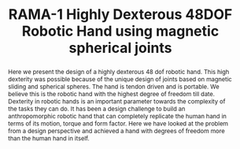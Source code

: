 ---
layout: project-page-new
title: "RAMA-1 Highly Dexterous 48DOF Robotic Hand using magnetic 
spherical joints"
authors:
  - name: Sriranjan Rasakatla
    sup: 1
  - name: K. Madhava Krishna
    sup: 1
affiliations:
  - name: IIIT Hyderabad, India
    link: #
    sup: 1
permalink: /publications/2013/Sriranjan_RAMA-1/
abstract: "Here we present the design of a highly dexterous 48 dof robotic hand. This high dexterity was possible because of the unique design of joints based on magnetic sliding and spherical spheres. The hand is tendon driven and is portable. We believe this is the robotic hand with the highest degree of freedom till date. Dexterity in robotic hands is an important parameter towards the complexity of the tasks they can do. It has been a design challenge to build an anthropomorphic
robotic hand that can completely replicate the human hand in terms of its motion, torque and form factor. Here we have looked at the problem from a design perspective and achieved a hand with degrees of freedom more than the human hand in itself."
paper: https://ieeexplore.ieee.org/stamp/stamp.jsp?tp=&arnumber=6739563
# iframe: https://www.youtube.com/embed/jhjskX4FQwA

---